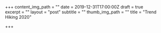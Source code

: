 +++
content_img_path = ""
date = 2019-12-31T17:00:00Z
draft = true
excerpt = ""
layout = "post"
subtitle = ""
thumb_img_path = ""
title = "Trend Hiking 2020"

+++

